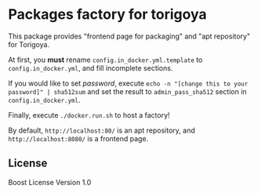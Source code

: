 # Packages factory for torigoya

This package provides "frontend page for packaging" and "apt repository" for Torigoya.

At first, you **must** rename `config.in_docker.yml.template` to `config.in_docker.yml`, and fill incomplete sections.

If you would like to set *password*, execute `echo -n "[change this to your password]" | sha512sum` and set the result to `admin_pass_sha512` section in `config.in_docker.yml`.

Finally, execute `./docker.run.sh` to host a factory!

By default, `http://localhost:80/` is an apt repository, and `http://localhost:8080/` is a frontend page.

## License
Boost License Version 1.0
